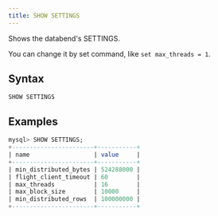 ```yaml
---
title: SHOW SETTINGS
---
```


Shows the databend's SETTINGS.

You can change it by set command, like `set max_threads = 1`.

## Syntax

```
SHOW SETTINGS
```

## Examples

```sql
mysql> SHOW SETTINGS;
+-----------------------+-----------+
| name                  | value     |
+-----------------------+-----------+
| min_distributed_bytes | 524288000 |
| flight_client_timeout | 60        |
| max_threads           | 16        |
| max_block_size        | 10000     |
| min_distributed_rows  | 100000000 |
+-----------------------+-----------+
```
